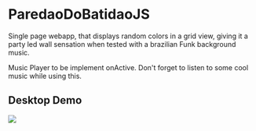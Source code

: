 ﻿# ParedaoDoBatidaoJS
 
 Single page webapp, that displays random colors in a grid view, giving it a party led wall sensation when tested with a brazilian Funk background music.
 
 Music Player to be implement onActive.
 Don't forget to listen to some cool music while using this.
 
 ## Desktop Demo
 ![](https://user-images.githubusercontent.com/26651389/104390903-7fb65380-551d-11eb-8d53-d3e1e518641d.gif)

 
